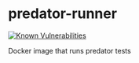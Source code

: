 # predator-runner

[![Known Vulnerabilities](https://snyk.io/test/github/zooz/predator-runner/badge.svg)](https://snyk.io/test/github/zooz/predator-runner)

Docker image that runs predator tests 
